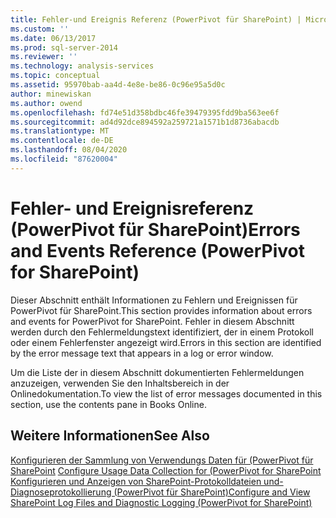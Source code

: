 ```yaml
---
title: Fehler-und Ereignis Referenz (PowerPivot für SharePoint) | Microsoft-Dokumentation
ms.custom: ''
ms.date: 06/13/2017
ms.prod: sql-server-2014
ms.reviewer: ''
ms.technology: analysis-services
ms.topic: conceptual
ms.assetid: 95970bab-aa4d-4e8e-be86-0c96e95a5d0c
author: minewiskan
ms.author: owend
ms.openlocfilehash: fd74e51d358bdbc46fe39479395fdd9ba563ee6f
ms.sourcegitcommit: ad4d92dce894592a259721a1571b1d8736abacdb
ms.translationtype: MT
ms.contentlocale: de-DE
ms.lasthandoff: 08/04/2020
ms.locfileid: "87620004"
---
```

# <a name="errors-and-events-reference-powerpivot-for-sharepoint"></a><span data-ttu-id="984f9-102">Fehler- und Ereignisreferenz (PowerPivot für SharePoint)</span><span class="sxs-lookup"><span data-stu-id="984f9-102">Errors and Events Reference (PowerPivot for SharePoint)</span></span>
  <span data-ttu-id="984f9-103">Dieser Abschnitt enthält Informationen zu Fehlern und Ereignissen für PowerPivot für SharePoint.</span><span class="sxs-lookup"><span data-stu-id="984f9-103">This section provides information about errors and events for PowerPivot for SharePoint.</span></span> <span data-ttu-id="984f9-104">Fehler in diesem Abschnitt werden durch den Fehlermeldungstext identifiziert, der in einem Protokoll oder einem Fehlerfenster angezeigt wird.</span><span class="sxs-lookup"><span data-stu-id="984f9-104">Errors in this section are identified by the error message text that appears in a log or error window.</span></span>  
  
 <span data-ttu-id="984f9-105">Um die Liste der in diesem Abschnitt dokumentierten Fehlermeldungen anzuzeigen, verwenden Sie den Inhaltsbereich in der Onlinedokumentation.</span><span class="sxs-lookup"><span data-stu-id="984f9-105">To view the list of error messages documented in this section, use the contents pane in Books Online.</span></span>  
  
## <a name="see-also"></a><span data-ttu-id="984f9-106">Weitere Informationen</span><span class="sxs-lookup"><span data-stu-id="984f9-106">See Also</span></span>  
 <span data-ttu-id="984f9-107">[Konfigurieren der Sammlung von Verwendungs Daten für &#40;PowerPivot für SharePoint](configure-usage-data-collection-for-power-pivot-for-sharepoint.md) </span><span class="sxs-lookup"><span data-stu-id="984f9-107">[Configure Usage Data Collection for &#40;PowerPivot for SharePoint](configure-usage-data-collection-for-power-pivot-for-sharepoint.md) </span></span>  
 [<span data-ttu-id="984f9-108">Konfigurieren und Anzeigen von SharePoint-Protokolldateien und-Diagnoseprotokollierung &#40;PowerPivot für SharePoint&#41;</span><span class="sxs-lookup"><span data-stu-id="984f9-108">Configure and View SharePoint Log Files  and Diagnostic Logging &#40;PowerPivot for SharePoint&#41;</span></span>](configure-and-view-sharepoint-and-diagnostic-logging.md)  
  
  
